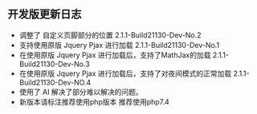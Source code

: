 ## 开发版更新日志
- 调整了 自定义页脚部分的位置 2.1.1-Build21130-Dev-No.2
- 支持使用原版 Jquery Pjax 进行加载 2.1.1-Build21130-Dev-No.1
- 在使用原版 Jquery Pjax 进行加载后，支持了MathJax的加载 2.1.1-Build21130-Dev-No.3
- 在使用原版 Jquery Pjax 进行加载后，支持了对夜间模式的正常加载 2.1.1-Build21130-Dev-NO.4
- 使用了 AI 解决了部分难以解决的问题。
- 新版本请标注推荐使用php版本 推荐使用php7.4
